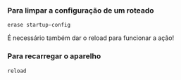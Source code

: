 ### Para limpar a configuração de um roteado

```
erase startup-config
```

É necessário também dar o reload para funcionar a ação!

### Para recarregar o aparelho

```
reload
```